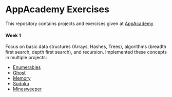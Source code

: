 # AppAcademy Exercises

This repository contains projects and exercises given at [AppAcademy](http://appacademy.io)

#### Week 1
Focus on basic data structures (Arrays, Hashes, Trees), algorithms (breadth first search, depth first search), and recursion. Implemented these concepts in multiple projects:

* [Enumerables](w1/w1d1)
* [Ghost](w1/w1d1/Ghost)
* [Memory](w1/w1d3/Memory)
* [Sudoku](w1/w1d4/Sudoku)
* [Minesweeper](w1/w1d5/Minesweeper)
